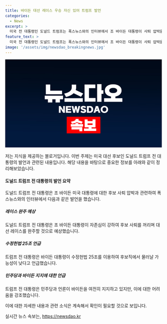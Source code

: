 ```yaml
---
title: 바이든 대선 레이스 우승 자신 있어 트럼프 발언
categories:
  - News
excerpt: >
  미국 전 대통령인 도널드 트럼프는 폭스뉴스와의 인터뷰에서 조 바이든 대통령이 사퇴 압박을 받는 상황에서 자존심이 강하며 대선 레이스를 완주할 것이라고 예상했다. 또한, 바이든이 사임하지 않는 한 민주당은 수정헌법 25조 외에는 아무것도 할 수 없다고 강조했고, 바이든이 후보직에서 물러난다면 카멜라 해리스 부통령이 후보를 물려받을 것으로 내다봤다. 요즘 바이든의 건강 상태와 후보직 사퇴에 대한 이야기가 더욱 화두가 되고 있다.
feature_text: >
  미국 전 대통령인 도널드 트럼프는 폭스뉴스와의 인터뷰에서 조 바이든 대통령이 사퇴 압박을 받는 상황에서 자존심이 강하며 대선 레이스를 완주할 것이라고 예상했다. 또한, 바이든이 사임하지 않는 한 민주당은 수정헌법 25조 외에는 아무것도 할 수 없다고 강조했고, 바이든이 후보직에서 물러난다면 카멜라 해리스 부통령이 후보를 물려받을 것으로 내다봤다. 요즘 바이든의 건강 상태와 후보직 사퇴에 대한 이야기가 더욱 화두가 되고 있다.
image: '/assets/img/newsdao_breakingnews.jpg'
---
```


<p><img src="/assets/img/newsdao_breakingnews.jpg" alt="cryptoinkorea 속보" /></p>

<p>저는 지식을 제공하는 블로거입니다. 이번 주제는 미국 대선 후보인 도널드 트럼프 전 대통령의 발언과 관련된 내용입니다. 해당 내용을 바탕으로 중요한 정보를 아래와 같이 정리해보았습니다.</p>

<h4>도널드 트럼프 전 대통령의 발언 요약</h4>

<p>도널드 트럼프 전 대통령은 조 바이든 미국 대통령에 대한 후보 사퇴 압박과 관련하여 폭스뉴스와의 인터뷰에서 다음과 같은 발언을 했습니다.</p>

<h5>레이스 완주 예상</h5>

<p>도널드 트럼프 전 대통령은 조 바이든 대통령이 자존심이 강하여 후보 사퇴를 꺼리며 대선 레이스를 완주할 것으로 예상했습니다.</p>

<h5>수정헌법 25조 언급</h5>

<p>트럼프 전 대통령은 바이든 대통령이 수정헌법 25조를 이용하여 후보직에서 물러날 가능성이 낮다고 언급했습니다.</p>

<h5>민주당과 바이든 지지에 대한 언급</h5>

<p>트럼프 전 대통령은 민주당과 언론이 바이든을 여전히 지지하고 있지만, 이에 대한 어려움을 강조했습니다.</p>

<p>이에 대한 자세한 내용과 관련 소식은 계속해서 확인이 필요할 것으로 보입니다.</p>
실시간 뉴스 속보는, <a href="https://newsdao.kr" rel="dofollow">https://newsdao.kr</a>


